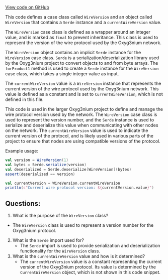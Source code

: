 [View code on GitHub](https://github.com/oxyg3nium/oxyg3nium/protocol/src/main/scala/org/oxyg3nium/protocol/WireVersion.scala)

This code defines a case class called `WireVersion` and an object called `WireVersion` that contains a `Serde` instance and a `currentWireVersion` value. 

The `WireVersion` case class is defined as a wrapper around an integer value, and is marked as `final` to prevent inheritance. This class is used to represent the version of the wire protocol used by the Oxyg3nium network. 

The `WireVersion` object contains an implicit `Serde` instance for the `WireVersion` case class. `Serde` is a serialization/deserialization library used by the Oxyg3nium project to convert objects to and from byte arrays. The `forProduct1` method is used to create a `Serde` instance for the `WireVersion` case class, which takes a single integer value as input. 

The `currentWireVersion` value is a `WireVersion` instance that represents the current version of the wire protocol used by the Oxyg3nium network. This value is defined as a constant and is set to `CurrentWireVersion`, which is not defined in this file. 

This code is used in the larger Oxyg3nium project to define and manage the wire protocol version used by the network. The `WireVersion` case class is used to represent the version number, and the `Serde` instance is used to serialize and deserialize this value when communicating with other nodes on the network. The `currentWireVersion` value is used to indicate the current version of the protocol, and is likely used in various parts of the project to ensure that nodes are using compatible versions of the protocol. 

Example usage:
```scala
val version = WireVersion(1)
val bytes = Serde.serialize(version)
val deserialized = Serde.deserialize[WireVersion](bytes)
assert(deserialized == version)

val currentVersion = WireVersion.currentWireVersion
println(s"Current wire protocol version: ${currentVersion.value}")
```
## Questions: 
 1. What is the purpose of the `WireVersion` class?
   - The `WireVersion` class is used to represent a version number for the Oxyg3nium protocol.
2. What is the `Serde` import used for?
   - The `Serde` import is used to provide serialization and deserialization functionality for the `WireVersion` class.
3. What is the `currentWireVersion` value and how is it determined?
   - The `currentWireVersion` value is a constant representing the current version of the Oxyg3nium protocol. Its value is determined by the `CurrentWireVersion` object, which is not shown in this code snippet.
